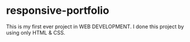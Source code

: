 # responsive-portfolio

This is my first ever project in WEB DEVELOPMENT. 
I done this project by using only HTML & CSS.
